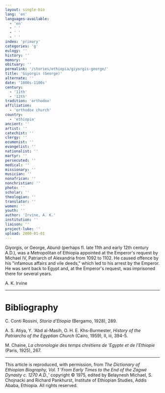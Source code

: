 ```yaml
---
layout: single-bio
lang: 'en'
languages-available:
  - 'en'
  - ' '
  - ' '
  - ' '
index: 'primary'
categories: 'g'
eulogy: ''
history: ''
memory: ''
obituary: ''
permalink: '/stories/ethiopia/giyorgis-george/'
title: 'Giyorgis (George)'
alternate: ''
date: '1000s-1100s'
century:
  - '11th'
  - '12th'
tradition: 'orthodox'
affiliation:
  - 'orthodox church'
country:
  - 'ethiopia'
ancient: ''
artist: ''
catechist: ''
clergy: ''
ecumenist: ''
evangelist: ''
nationalist: ''
martyr: ''
persecuted: ''
medical: ''
missionary: ''
musician: ''
nonafrican: ''
nonchristian: ''
photo: ''
scholar: ''
theologian: ''
translator: ''
women: ''
youth: ''
author: 'Irvine, A. K.'
institution: ''
liaison: ''
project-luke: ''
upload: 2000-01-01
---
```



Giyorgis, or George, *Abun&auml;* (perhaps fl. late 11th and early 12th century A.D.), was a Metropolitan of Ethiopia appointed at the Emperor's request by Michael IV, Patriarch of Alexandria from 1092 to 1102. He caused offence by his "infamous affairs and vile deeds," which led to his arrest by the Emperor. He was sent back to Egypt and, at the Emperor's request, was imprisoned there for several years.

A. K. Irvine

---

# Bibliography

C. Conti Rossini, *Storia d'Etiopia* (Bergamo, 1928), 289.

A. S. Atiya, Y. 'Abd al-Masih, O. H. E. Khs-Burmester, *History of the Patriarchs of the Egyptian Church* (Cairo, 1959), II, iii, 394-5.

M. Chaine, *La chronologie des temps chr&eacute;tiens de 'Egypte et de l'Ethiopie* (Paris, 1925), 267.

---

This article is reproduced, with permission, from *The Dictionary of Ethiopian Biography, Vol. 1 'From Early Times to the End of the Zagwé Dynasty c. 1270 A.D.,'* copyright &copy; 1975, edited by Belaynesh Michael, S. Chojnacki and Richard Pankhurst, Institute of Ethiopian Studies, Addis Ababa, Ethiopia.  All rights reserved.
